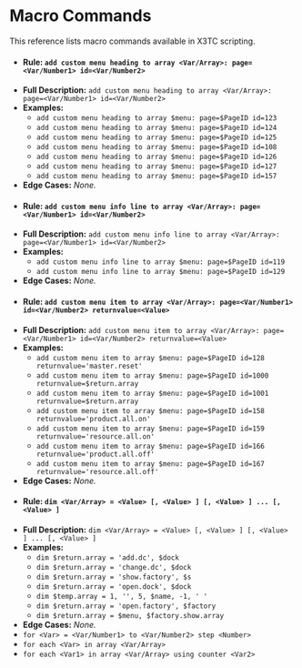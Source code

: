 # Macro Commands

This reference lists macro commands available in X3TC scripting.

- #### Rule: `add custom menu heading to array <Var/Array>: page=<Var/Number1> id=<Var/Number2>`
- **Full Description:** `add custom menu heading to array <Var/Array>: page=<Var/Number1> id=<Var/Number2>`
- **Examples:**
  - `add custom menu heading to array $menu: page=$PageID id=123`
  - `add custom menu heading to array $menu: page=$PageID id=124`
  - `add custom menu heading to array $menu: page=$PageID id=125`
  - `add custom menu heading to array $menu: page=$PageID id=108`
  - `add custom menu heading to array $menu: page=$PageID id=126`
  - `add custom menu heading to array $menu: page=$PageID id=127`
  - `add custom menu heading to array $menu: page=$PageID id=157`
- **Edge Cases:** _None._
- #### Rule: `add custom menu info line to array <Var/Array>: page=<Var/Number1> id=<Var/Number2>`
- **Full Description:** `add custom menu info line to array <Var/Array>: page=<Var/Number1> id=<Var/Number2>`
- **Examples:**
  - `add custom menu info line to array $menu: page=$PageID id=119`
  - `add custom menu info line to array $menu: page=$PageID id=129`
- **Edge Cases:** _None._
- #### Rule: `add custom menu item to array <Var/Array>: page=<Var/Number1> id=<Var/Number2> returnvalue=<Value>`
- **Full Description:** `add custom menu item to array <Var/Array>: page=<Var/Number1> id=<Var/Number2> returnvalue=<Value>`
- **Examples:**
  - `add custom menu item to array $menu: page=$PageID id=128 returnvalue='master.reset'`
  - `add custom menu item to array $menu: page=$PageID id=1000 returnvalue=$return.array`
  - `add custom menu item to array $menu: page=$PageID id=1001 returnvalue=$return.array`
  - `add custom menu item to array $menu: page=$PageID id=158 returnvalue='product.all.on'`
  - `add custom menu item to array $menu: page=$PageID id=159 returnvalue='resource.all.on'`
  - `add custom menu item to array $menu: page=$PageID id=166 returnvalue='product.all.off'`
  - `add custom menu item to array $menu: page=$PageID id=167 returnvalue='resource.all.off'`
- **Edge Cases:** _None._
- #### Rule: `dim <Var/Array> = <Value> [, <Value> ] [, <Value> ] ... [, <Value> ]`
- **Full Description:** `dim <Var/Array> = <Value> [, <Value> ] [, <Value> ] ... [, <Value> ]`
- **Examples:**
  - `dim $return.array = 'add.dc', $dock`
  - `dim $return.array = 'change.dc', $dock`
  - `dim $return.array = 'show.factory', $s`
  - `dim $return.array = 'open.dock', $dock`
  - `dim $temp.array = 1, '', 5, $name, -1, ' '`
  - `dim $return.array = 'open.factory', $factory`
  - `dim $return.array = $menu, $factory.show.array`
- **Edge Cases:** _None._
- `for <Var> = <Var/Number1> to <Var/Number2> step <Number>`
- `for each <Var> in array <Var/Array>`
- `for each <Var1> in array <Var/Array> using counter <Var2>`
